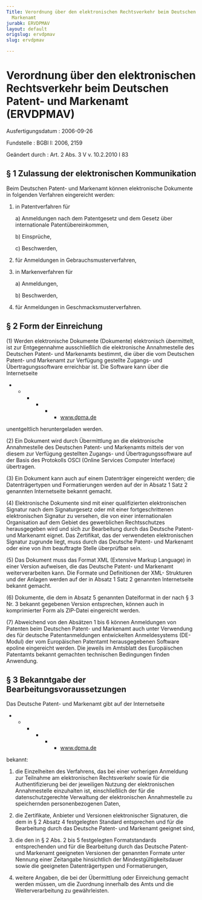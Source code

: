 ```yaml
---
Title: Verordnung über den elektronischen Rechtsverkehr beim Deutschen Patent- und
  Markenamt
jurabk: ERVDPMAV
layout: default
origslug: ervdpmav
slug: ervdpmav

---
```


# Verordnung über den elektronischen Rechtsverkehr beim Deutschen Patent- und Markenamt (ERVDPMAV)

Ausfertigungsdatum
:   2006-09-26

Fundstelle
:   BGBl I: 2006, 2159

Geändert durch
:   Art. 2 Abs. 3 V v. 10.2.2010 I 83


## § 1 Zulassung der elektronischen Kommunikation

Beim Deutschen Patent- und Markenamt können elektronische Dokumente in
folgenden Verfahren eingereicht werden:

1.  in Patentverfahren für

    a)  Anmeldungen nach dem Patentgesetz und dem Gesetz über internationale
        Patentübereinkommen,


    b)  Einsprüche,


    c)  Beschwerden,





2.  für Anmeldungen in Gebrauchsmusterverfahren,


3.  in Markenverfahren für

    a)  Anmeldungen,


    b)  Beschwerden,





4.  für Anmeldungen in Geschmacksmusterverfahren.





## § 2 Form der Einreichung

(1) Werden elektronische Dokumente (Dokumente) elektronisch
übermittelt, ist zur Entgegennahme ausschließlich die elektronische
Annahmestelle des Deutschen Patent- und Markenamts bestimmt, die über
die vom Deutschen Patent- und Markenamt zur Verfügung gestellte
Zugangs- und Übertragungssoftware erreichbar ist. Die Software kann
über die Internetseite

*
    *
        *
            *
                *
                    *   www.dpma.de


















unentgeltlich heruntergeladen werden.

(2) Ein Dokument wird durch Übermittlung an die elektronische
Annahmestelle des Deutschen Patent- und Markenamts mittels der von
diesem zur Verfügung gestellten Zugangs- und Übertragungssoftware auf
der Basis des Protokolls OSCI (Online Services Computer Interface)
übertragen.

(3) Ein Dokument kann auch auf einem Datenträger eingereicht werden;
die Datenträgertypen und Formatierungen werden auf der in Absatz 1
Satz 2 genannten Internetseite bekannt gemacht.

(4) Elektronische Dokumente sind mit einer qualifizierten
elektronischen Signatur nach dem Signaturgesetz oder mit einer
fortgeschrittenen elektronischen Signatur zu versehen, die von einer
internationalen Organisation auf dem Gebiet des gewerblichen
Rechtsschutzes herausgegeben wird und sich zur Bearbeitung durch das
Deutsche Patent- und Markenamt eignet. Das Zertifikat, das der
verwendeten elektronischen Signatur zugrunde liegt, muss durch das
Deutsche Patent- und Markenamt oder eine von ihm beauftragte Stelle
überprüfbar sein.

(5) Das Dokument muss das Format XML (Extensive Markup Language) in
einer Version aufweisen, die das Deutsche Patent- und Markenamt
weiterverarbeiten kann. Die Formate und Definitionen der XML-
Strukturen und der Anlagen werden auf der in Absatz 1 Satz 2 genannten
Internetseite bekannt gemacht.

(6) Dokumente, die dem in Absatz 5 genannten Dateiformat in der nach §
3 Nr. 3 bekannt gegebenen Version entsprechen, können auch in
komprimierter Form als ZIP-Datei eingereicht werden.

(7) Abweichend von den Absätzen 1 bis 6 können Anmeldungen von
Patenten beim Deutschen Patent- und Markenamt auch unter Verwendung
des für deutsche Patentanmeldungen entwickelten Anmeldesystems (DE-
Modul) der vom Europäischen Patentamt herausgegebenen Software epoline
eingereicht werden. Die jeweils im Amtsblatt des Europäischen
Patentamts bekannt gemachten technischen Bedingungen finden Anwendung.


## § 3 Bekanntgabe der Bearbeitungsvoraussetzungen

Das Deutsche Patent- und Markenamt gibt auf der Internetseite

*
    *
        *
            *
                *
                    *   www.dpma.de


















bekannt:

1.  die Einzelheiten des Verfahrens, das bei einer vorherigen Anmeldung
    zur Teilnahme am elektronischen Rechtsverkehr sowie für die
    Authentifizierung bei der jeweiligen Nutzung der elektronischen
    Annahmestelle einzuhalten ist, einschließlich der für die
    datenschutzgerechte Verwaltung der elektronischen Annahmestelle zu
    speichernden personenbezogenen Daten,


2.  die Zertifikate, Anbieter und Versionen elektronischer Signaturen, die
    dem in § 2 Absatz 4 festgelegten Standard entsprechen und für die
    Bearbeitung durch das Deutsche Patent- und Markenamt geeignet sind,


3.  die den in § 2 Abs. 2 bis 5 festgelegten Formatstandards
    entsprechenden und für die Bearbeitung durch das Deutsche Patent- und
    Markenamt geeigneten Versionen der genannten Formate unter Nennung
    einer Zeitangabe hinsichtlich der Mindestgültigkeitsdauer sowie die
    geeigneten Datenträgertypen und Formatierungen,


4.  weitere Angaben, die bei der Übermittlung oder Einreichung gemacht
    werden müssen, um die Zuordnung innerhalb des Amts und die
    Weiterverarbeitung zu gewährleisten.




